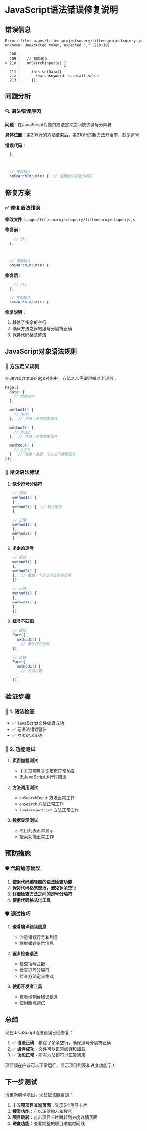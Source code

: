 # JavaScript语法错误修复说明

## 错误信息

```
Error: file: pages/fifteenprojectsquery/fifteenprojectsquery.js
unknown: Unexpected token, expected "," (210:19)

  208 |
  209 |   // 搜索输入
> 210 |   onSearchInput(e) {
      |                    ^
  211 |     this.setData({
  212 |       searchKeyword: e.detail.value
  213 |     });
```

## 问题分析

### 🔍 **语法错误原因**

**问题**：在JavaScript对象的方法定义之间缺少逗号分隔符

**具体位置**：第205行的方法结束后，第210行的新方法开始前，缺少逗号

**错误代码**：
```javascript
  },



  // 搜索输入
  onSearchInput(e) {  // 这里缺少逗号分隔符
```

## 修复方案

### ✅ **修复语法错误**

**修改文件**：`pages/fifteenprojectsquery/fifteenprojectsquery.js`

**修复前**：
```javascript
    // });
  },



  // 搜索输入
  onSearchInput(e) {
```

**修复后**：
```javascript
    // });
  },

  // 搜索输入
  onSearchInput(e) {
```

**修复说明**：
1. 移除了多余的空行
2. 确保方法之间的逗号分隔符正确
3. 保持代码格式整洁

## JavaScript对象语法规则

### 📝 **方法定义规则**

在JavaScript的Page对象中，方法定义需要遵循以下规则：

```javascript
Page({
  data: {
    // 数据定义
  },

  method1() {
    // 方法1
  },  // 注意：这里需要逗号

  method2() {
    // 方法2
  },  // 注意：这里需要逗号

  method3() {
    // 方法3
  }   // 注意：最后一个方法不需要逗号
});
```

### 📝 **常见语法错误**

1. **缺少逗号分隔符**
   ```javascript
   // 错误
   method1() {
   }
   method2() {  // 缺少逗号
   }

   // 正确
   method1() {
   },
   method2() {
   }
   ```

2. **多余的逗号**
   ```javascript
   // 错误
   method1() {
   },
   method2() {
   },  // 最后一个方法不应该有逗号
   });

   // 正确
   method1() {
   },
   method2() {
   }
   });
   ```

3. **括号不匹配**
   ```javascript
   // 错误
   Page({
     method1() {
       // 缺少闭合括号
   });

   // 正确
   Page({
     method1() {
       // 方法内容
     }
   });
   ```

## 验证步骤

### 🧪 **1. 语法检查**

- ✅ JavaScript文件编译成功
- ✅ 无语法错误警告
- ✅ 方法定义正确

### 🧪 **2. 功能测试**

1. **页面加载测试**
   - 十五项项目查询页面正常加载
   - 无JavaScript运行时错误

2. **方法调用测试**
   - `onSearchInput` 方法正常工作
   - `onSearch` 方法正常工作
   - `loadProjectList` 方法正常工作

3. **数据显示测试**
   - 项目列表正常显示
   - 搜索功能正常工作

## 预防措施

### 🛡️ **代码编写建议**

1. **使用代码编辑器的语法检查功能**
2. **保持代码格式整洁，避免多余空行**
3. **仔细检查方法之间的逗号分隔符**
4. **使用代码格式化工具**

### 🛡️ **调试技巧**

1. **查看编译错误信息**
   - 注意错误行号和列号
   - 理解错误提示信息

2. **逐步检查语法**
   - 检查括号匹配
   - 检查逗号分隔符
   - 检查方法定义格式

3. **使用开发者工具**
   - 查看控制台错误信息
   - 使用断点调试

## 总结

现在JavaScript语法错误已经修复：

1. ✅ **语法正确** - 移除了多余空行，确保逗号分隔符正确
2. ✅ **编译成功** - 文件可以正常编译和加载
3. ✅ **功能正常** - 所有方法都可以正常调用

项目现在应该可以正常运行，显示项目列表和进度功能了！

## 下一步测试

请重新编译项目，现在应该能看到：

1. **十五项项目查询页面**：显示5个项目卡片
2. **搜索功能**：可以正常输入和搜索
3. **项目跳转**：点击项目卡片跳转到进度详情页面
4. **进度功能**：查看完整的项目进度时间线
